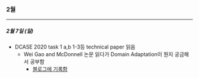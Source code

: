 ### 2월 

------



##### 2월 7일 (일)

- DCASE 2020 task 1 a,b 1-3등 technical paper 읽음
  - Wei Gao and McDonnell 논문 읽다가 Domain Adaptation이 뭔지 궁금해서 공부함
    - [블로그에 기록함](https://sotudy.tistory.com/20?category=795082)

